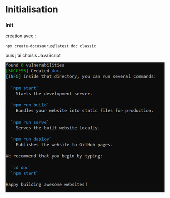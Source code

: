 # Initialisation

### Init
création avec :
```
npx create-docusaurus@latest doc classic
```

puis j'ai choisis JavaScript

![alt text](image.png)

